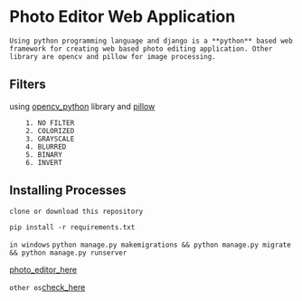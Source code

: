 # Photo Editor Web Application

`
Using python programming language and django is a **python**
based web framework for creating web based photo editing application.
Other library are opencv and pillow for image processing.
`

## Filters

using [opencv_python](https://docs.opencv.org/3.4/d0/de3/tutorial_py_intro.html) library and [pillow](https://pillow.readthedocs.io/en/stable/installation.html)

```
    1. NO FILTER
    2. COLORIZED
    3. GRAYSCALE
    4. BLURRED
    5. BINARY
    6. INVERT 
```

## Installing Processes

`clone or download this repository`

`pip install -r requirements.txt`

`in windows`
`python manage.py makemigrations && python manage.py migrate && python manage.py runserver`

[photo_editor_here](http:localhost:8000/editor/)

`other os`[check_here](https://docs.djangoproject.com/en/4.1/topics/install/)
